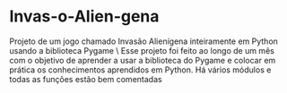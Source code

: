 # Invas-o-Alien-gena
Projeto de um jogo chamado Invasão Alienígena inteiramente em Python usando a biblioteca Pygame \\
Esse projeto foi feito ao longo de um mês com o objetivo de aprender a usar a biblioteca do Pygame e colocar em prática os conhecimentos aprendidos em Python. Há vários módulos e todas as funções estão bem comentadas
